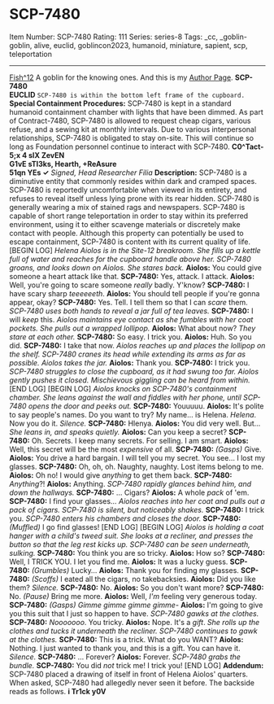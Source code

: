 # SCP-7480
Item Number: SCP-7480
Rating: 111
Series: series-8
Tags: _cc, _goblin-goblin, alive, euclid, goblincon2023, humanoid, miniature, sapient, scp, teleportation

---

[Fish^12](javascript:;)
A goblin for the knowing ones. And this is my [Author Page](https://scp-wiki.wikidot.com/hotfish|).
**SCP-7480**  
**EUCLID**
`SCP-7480 is within the bottom left frame of the cupboard.`
**Special Containment Procedures:** SCP-7480 is kept in a standard humanoid containment chamber with lights that have been dimmed. As part of Contract-7480, SCP-7480 is allowed to request cheap cigars, various refuse, and a sewing kit at monthly intervals.
Due to various interpersonal relationships, SCP-7480 is obligated to stay on-site. This will continue so long as Foundation personnel continue to interact with SCP-7480.
**C0^Tact- 5;x 4 sIX ZevEN**  
**G1vE sTI3ks, Hearth, +ReAsure**  
**51qn YEs ✓**
_Signed, Head Researcher Filia_
**Description:** SCP-7480 is a diminutive entity that commonly resides within dark and cramped spaces. SCP-7480 is reportedly uncomfortable when viewed in its entirety, and refuses to reveal itself unless lying prone with its rear hidden. SCP-7480 is generally wearing a mix of stained rags and newspapers.
SCP-7480 is capable of short range teleportation in order to stay within its preferred environment, using it to either scavenge materials or discretely make contact with people. Although this property can potentially be used to escape containment, SCP-7480 is content with its current quality of life.
[BEGIN LOG]
_Helena Aiolos is in the Site-12 breakroom. She fills up a kettle full of water and reaches for the cupboard handle above her. SCP-7480 groans, and looks down on Aiolos. She stares back._
**Aiolos:** You could give someone a heart attack like that.
**SCP-7480:** Yes, attack. I attack.
**Aiolos:** Well, you're going to scare someone _really_ badly. Y'know?
**SCP-7480:** I have scary sharp _teeeeeeth_.
**Aiolos:** You should tell people if you're gonna appear, okay?
**SCP-7480:** Yes. Tell. I tell them so that I can _scare_ them.
_SCP-7480 uses both hands to reveal a jar full of tea leaves._
**SCP-7480:** I will _keep_ this.
_Aiolos maintains eye contact as she fumbles with her coat pockets. She pulls out a wrapped lollipop._
**Aiolos:** What about now?
_They stare at each other._
**SCP-7480:** So easy. I trick you.
**Aiolos:** Huh. So you did.
**SCP-7480:** I take that now.
_Aiolos reaches up and places the lollipop on the shelf. SCP-7480 cranes its head while extending its arms as far as possible. Aiolos takes the jar._
**Aiolos:** Thank you.
**SCP-7480:** I trick you.
_SCP-7480 struggles to close the cupboard, as it had swung too far. Aiolos gently pushes it closed. Mischievous giggling can be heard from within._
[END LOG]
[BEGIN LOG]
_Aiolos knocks on SCP-7480's containment chamber. She leans against the wall and fiddles with her phone, until SCP-7480 opens the door and peeks out._
**SCP-7480:** Youuuuu.
**Aiolos:** It's polite to say people's names. Do you want to try? My name… is Helena. _Helena_. Now you do it.
_Silence._
**SCP-7480:** Hlenya.
**Aiolos:** You did very well. But…
_She leans in, and speaks quietly._
**Aiolos:** Can you keep a secret?
**SCP-7480:** Oh. Secrets. I keep many secrets. For selling. I am smart.
**Aiolos:** Well, this secret will be the most _expensive_ of all.
**SCP-7480:** _(Gasps)_ Give.
**Aiolos:** You drive a hard bargain. I will tell you my secret. You see… I lost my glasses.
**SCP-7480:** Oh, oh, oh. Naughty, naughty. Lost items belong to me.
**Aiolos:** Oh no! I would give _anything_ to get them back.
**SCP-7480:** _Anything_?!
**Aiolos:** Anything.
_SCP-7480 rapidly glances behind him, and down the hallways._
**SCP-7480:** … Cigars?
**Aiolos:** A whole _pack_ of 'em.
**SCP-7480:** I find your glasses…
_Aiolos reaches into her coat and pulls out a pack of cigars. SCP-7480 is silent, but noticeably shakes._
**SCP-7480:** I trick you.
_SCP-7480 enters his chambers and closes the door._
**SCP-7480:** _(Muffled)_ I go find glasses!
[END LOG]
[BEGIN LOG]
_Aiolos is holding a coat hanger with a child's tweed suit. She looks at a recliner, and presses the button so that the leg rest kicks up. SCP-7480 can be seen underneath, sulking._
**SCP-7480:** You think you are so tricky.
**Aiolos:** How so?
**SCP-7480:** Well, I TRICK YOU. I let you find me.
**Aiolos:** It was a lucky guess.
**SCP-7480:** _(Grumbles)_ Lucky…
**Aiolos:** Thank you for finding my glasses.
**SCP-7480:** _(Scoffs)_ I eated all the cigars, no takebacksies.
**Aiolos:** Did you like them?
_Silence._
**SCP-7480:** No.
**Aiolos:** So you don't want more?
**SCP-7480:** No. _(Pause)_ Bring me more.
**Aiolos:** Well, _I'm_ feeling very generous today.
**SCP-7480:** _(Gasps)_ _Gimme gimme gimme gimme-_
**Aiolos:** I'm going to give you this suit that I just so happen to have.
_SCP-7480 gawks at the clothes._
**SCP-7480:** _Nooooooo_. You tricky.
**Aiolos:** Nope. It's a _gift_.
_She rolls up the clothes and tucks it underneath the recliner. SCP-7480 continues to gawk at the clothes._
**SCP-7480:** This is a trick. What do you WANT?
**Aiolos:** Nothing. I just wanted to thank you, and this is a gift. You can have it.
_Silence._
**SCP-7480:** … Forever?
**Aiolos:** Forever.
_SCP-7480 grabs the bundle._
**SCP-7480:** You did _not_ trick me! I trick you!
[END LOG]
**Addendum:** SCP-7480 placed a drawing of itself in front of Helena Aiolos' quarters. When asked, SCP-7480 had allegedly never seen it before.
The backside reads as follows.
**i Tr1ck y0V**
